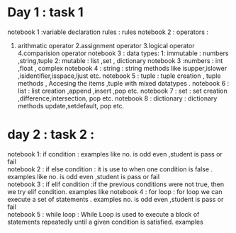 #  Day 1 : task 1
 notebook 1 :variable declaration rules
: rules 
notebook 2 : operators : 
1. arithmatic operator 2.assignment operator 3.logical operator 4.comparision operator 
notebook 3 :  data types: 
1: immutable : numbers ,string,tuple 
2: mutable : list ,set , dictionary 
notebook 3 :numbers : 
int ,float , complex
notebook 4 :  string : 
string methods like isupper,islower ,isidentifier,isspace,ljust etc.
notebook 5 : tuple :
tuple creation , tuple methods , Accesing the items ,tuple with mixed datatypes .
notebook 6 : list :
list creation ,append ,insert ,pop etc.
 notebook 7 : set : 
set creation ,difference,intersection, pop etc.
 notebook 8 : dictionary :
dictionary methods update,setdefault, pop etc.

# day 2 : task 2 : 
notebook 1: if condition : examples like  no. is odd even ,student is pass or fail  
notebook 2 : if else condition :  it is use to when one condition is false . examples  like no. is odd even ,student is pass or fail  
notebook 3 : if elif condition :if the previous conditions were not true, then we  try elif condition.  examples like 
notebook 4 : for loop : for loop we can execute a set of statements . examples no. is odd even ,student is pass or fail  
notebook 5 : while loop : While Loop is used to execute a block of statements repeatedly until a given condition is satisfied. examples 
